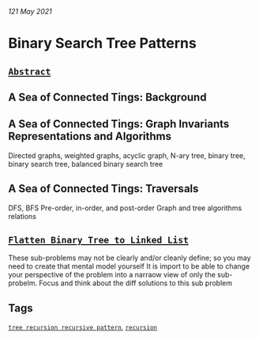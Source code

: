 _121 May 2021_ 

# Binary Search Tree Patterns
## [`Abstract`](https://en.wikipedia.org/wiki/Binary_search_tree)


## A Sea of Connected Tings: Background
## A Sea of Connected Tings: Graph Invariants Representations and Algorithms 
Directed graphs, weighted graphs, acyclic graph, N-ary tree, binary tree, binary search tree, balanced binary search tree

## A Sea of Connected Tings: Traversals 
DFS, BFS
Pre-order, in-order, and post-order 
Graph and tree algorithms relations 

## [`Flatten Binary Tree to Linked List`](https://leetcode.com/problems/flatten-binary-tree-to-linked-list/)
These sub-problems may not be clearly and/or cleanly define; so you may need to create that mental model yourself 
It is import to be able to change your perspective of the problem into a narraow view of only the sub-probelm. Focus and think about the diff solutions to this sub problem 


## Tags 
[`tree recursion recursive pattern`](https://berkeley-cs61as.github.io/textbook/tree-recursion.html),
[`recursion`](https://en.wikipedia.org/wiki/Recursion_(computer_science))
